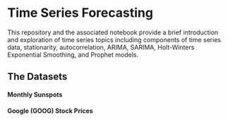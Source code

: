 # Time Series Forecasting
This repository and the associated notebook provide a brief introduction and exploration of time series topics including components of time series data, stationarity, autocorrelation, ARIMA, SARIMA, Holt-Winters Exponential Smoothing, and Prophet models. 

## The Datasets 
#### Monthly Sunspots

#### Google (GOOG) Stock Prices
